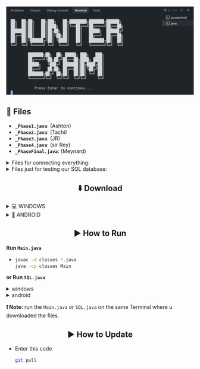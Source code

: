![hakdog](images/image.png)

## 📁 Files

* **`_Phase1.java`**: (Ashton)
* **`_Phase2.java`**: (Tachi)
* **`_Phase3.java`**: (JR)
* **`_Phase4.java`**: (sir Rey)
* **`_PhaseFinal.java`**: (Meynard)

<details>
  <summary>Files for connecting everything:</summary>
  
* **`_Intro.java`** 
* **`Main.java`**
* **`UI.java`**

</details>

<details>
  <summary>Files just for testing our SQL database:</summary>
  
* **`SQL.java`**
* **`mysql-connector-j-9.3.0.jar`**

</details>

## 

<div align="center">

## ⬇️ Download
</div>

<details>
  <summary> 
    💻 WINDOWS</summary>

  * Download Git and run it
    [download link](https://github.com/git-for-windows/git/releases/download/v2.49.0.windows.1/Git-2.49.0-64-bit.exe)
  * Download OpenJDK and run it
    [download link](https://download.oracle.com/java/24/latest/jdk-24_windows-x64_bin.exe)
  * On your coding software e.g VS Code or other
  * <img src="images/instruction1.png" alt="hakdog" width="400"/>
  * <img src="images/instruction2.png" alt="hakdog" width="400"/>
* Enter this code
    ```bash
    git clone https://github.com/IMOitself/hunterexam.git
    cd hunterexam/
    ```
  
</details>

<details>
  <summary>📱 ANDROID</summary>
  
* Download Termux
    [download link](https://f-droid.org/repo/com.termux_1021.apk)
* Enter this code
    ```bash
    pkg update && pkg upgrade -y
    pkg install git openjdk-17 -y
    git --version
    java -version
    javac -version
    termux-setup-storage
    cd ~/storage/downloads
    git clone https://github.com/IMOitself/hunterexam.git
    cd hunterexam/
    ```
</details>

<div align="center">

## ▶️ How to Run
</div>

**Run `Main.java`**

* 
    ```bash
    javac -d classes *.java
    java -cp classes Main
    ```

**or Run `SQL.java`**

<details>
  <summary>windows</summary>
  
* 
   ```bash
   javac -d classes SQL.java
   java -cp "classes;mysql-connector-j-9.3.0.jar" SQL
   ```
   
</details>
<details>
  <summary>android</summary>
  
* 
   ```bash
   javac -d classes SQL.java
   java -cp classes:mysql-connector-j-9.3.0.jar SQL
   ```
   
</details>

**❗ Note:** run the `Main.java` or `SQL.java` on the same Terminal where u downloaded the files.

<div align="center">

## ▶️ How to Update
</div>

* Enter this code
    ```bash
    git pull
    ```
